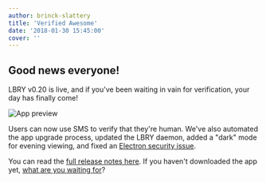 ```yaml
---
author: brinck-slattery
title: 'Verified Awesome'
date: '2018-01-30 15:45:00'
cover: ''
---
```

## Good news everyone! 

LBRY v0.20 is live, and if you've been waiting in vain for verification, your day has finally come!

![App preview](https://spee.ch/3/2point01.png)

Users can now use SMS to verify that they're human. We've also automated the app upgrade process, updated the LBRY daemon, added a "dark" mode for evening viewing, and fixed an [Electron security issue](https://electronjs.org/blog/protocol-handler-fix).

You can read the [full release notes here](https://github.com/lbryio/lbry-app/releases/tag/v0.20.0). If you haven't downloaded the app yet, [what are you waiting for](lbry.io/get)?
